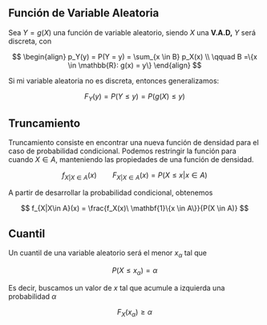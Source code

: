 ## Función de Variable Aleatoria

Sea $Y = g(X)$ una función de variable aleatorio, siendo $X$ una **V.A.D,** $Y$ será discreta, con

$$
\begin{align}
p_Y(y) = P(Y = y) = \sum_{x \in B} p_X(x) \\
\qquad  B =\{x \in \mathbb{R}: g(x) = y\}
\end{align}
$$

Si mi variable aleatoria no es discreta, entonces generalizamos:

$$
F_Y(y) = P(Y \leq y) = P(g(X) \leq y)
$$

## Truncamiento

Truncamiento consiste en encontrar una nueva función de densidad para el caso de probabilidad condicional. Podemos restringir la función para cuando $X\in A$, manteniendo las propiedades de una función de densidad.

$$
f_{X|X\in A}(x) \qquad F_{X|X\in A}(x) = P(X \leq x | x \in A)
$$

A partir de desarrollar la probabilidad condicional, obtenemos

$$
f_{X|X\in A}(x) = \frac{f_X(x)\ \mathbf{1}\{x \in A\}}{P(X \in A)}
$$

## Cuantil

Un cuantil de una variable aleatorio será el menor $x_\alpha$ tal que

$$
P(X \leq x_\alpha) = \alpha
$$

Es decir, buscamos un valor de $x$ tal que acumule a izquierda una probabilidad $\alpha$

$$
F_X(x_\alpha) \geq \alpha
$$

